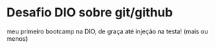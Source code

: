 # Desafio DIO sobre git/github
meu primeiro bootcamp na DIO, de graça até injeção na testa! (mais ou menos)
